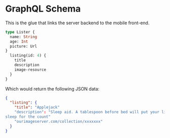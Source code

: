 # GraphQL Schema

This is the glue that links the server backend to the mobile front-end.

```graphql example
type Lister {
  name: String
  age: Int
  picture: Url
}
  listing(id: 4) {
    title
    description
    image-resource
  }
}
```

Which would return the following JSON data:

```json example
{
  "listing": {
    "title": "Applejack"
    "description": "Sleep aid. A tablespoon before bed will put your littl'n to
sleep for the count"
    "ourimageserver.com/collection/xxxxxxx"
  }
}
```
